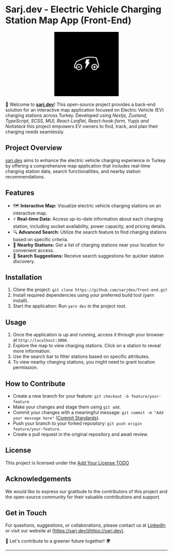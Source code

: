 # Sarj.dev - Electric Vehicle Charging Station Map App (Front-End)

<p align="center">
  <img src="./public/apple-icon-precomposed.png"  width="200">
</p>

🌿 Welcome to **[sarj.dev](https://sarj.dev/)**! This open-source project provides a back-end solution for an interactive map application focused on Electric Vehicle (EV) charging stations across Turkey. Developed using _Nextjs, Zustand, TypeScript, SCSS, MUI, React-Leaflet, React-hook-form, Yupjs and Notistack_ this project empowers EV owners to find, track, and plan their charging needs seamlessly.

## Project Overview

[sarj.dev](https://sarj.dev/) aims to enhance the electric vehicle charging experience in Turkey by offering a comprehensive map application that includes real-time charging station data, search functionalities, and nearby station recommendations.

## Features

- 🗺️ **Interactive Map:** Visualize electric vehicle charging stations on an interactive map.
- ⚡ **Real-time Data:** Access up-to-date information about each charging station, including socket availability, power capacity, and pricing details.
- 🔍 **Advanced Search:** Utilize the search feature to find charging stations based on specific criteria.
- 📍 **Nearby Stations:** Get a list of charging stations near your location for convenient access.
- 🔗 **Search Suggestions:** Receive search suggestions for quicker station discovery.

## Installation

1. Clone the project: `git clone https://github.com/sarjdev/front-end.git`
2. Install required dependencies using your preferred build tool (yarn install).
3. Start the application: Run `yarn dev` in the project root.

## Usage

1. Once the application is up and running, access it through your browser at `http://localhost:3000`.
2. Explore the map to view charging stations. Click on a station to reveal more information.
3. Use the search bar to filter stations based on specific attributes.
4. To view nearby charging stations, you might need to grant location permission.

## How to Contribute

- Create a new branch for your feature: `git checkout -b feature/your-feature`
- Make your changes and stage them using `git add`.
- Commit your changes with a meaningful message: `git commit -m "Add your message here"` ([Commit Standards](https://www.conventionalcommits.org/en/v1.0.0/)).
- Push your branch to your forked repository: `git push origin feature/your-feature`.
- Create a pull request in the original repository and await review.

## License

This project is licensed under the [Add Your License TODO](https://github.com/sarjdev/front-end)

## Acknowledgements

We would like to express our gratitude to the contributors of this project and the open-source community for their valuable contributions and support.

## Get in Touch

For questions, suggestions, or collaborations, please contact us at [LinkedIn](https://www.linkedin.com/in/mehmettmutlu/) or visit our website at [https://sarj.dev](https://sarj.dev).

🚀 Let's contribute to a greener future together! 🌍

---
